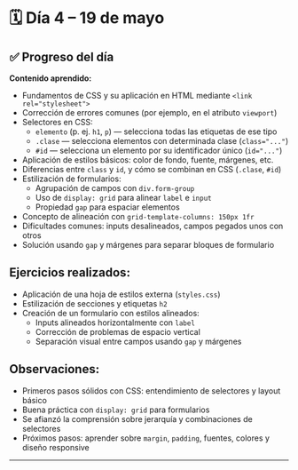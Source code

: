 # 🗓 Día 4 – 19 de mayo

## ✅ Progreso del día

**Contenido aprendido:**

- Fundamentos de CSS y su aplicación en HTML mediante `<link rel="stylesheet">`
- Corrección de errores comunes (por ejemplo, en el atributo `viewport`)
- Selectores en CSS:
  - `elemento` (p. ej. `h1`, `p`) — selecciona todas las etiquetas de ese tipo
  - `.clase` — selecciona elementos con determinada clase (`class="..."`)
  - `#id` — selecciona un elemento por su identificador único (`id="..."`)
- Aplicación de estilos básicos: color de fondo, fuente, márgenes, etc.
- Diferencias entre `class` y `id`, y cómo se combinan en CSS (`.clase`, `#id`)
- Estilización de formularios:
  - Agrupación de campos con `div.form-group`
  - Uso de `display: grid` para alinear `label` e `input`
  - Propiedad `gap` para espaciar elementos
- Concepto de alineación con `grid-template-columns: 150px 1fr`
- Dificultades comunes: inputs desalineados, campos pegados unos con otros
- Solución usando `gap` y márgenes para separar bloques de formulario

## Ejercicios realizados:

- Aplicación de una hoja de estilos externa (`styles.css`)
- Estilización de secciones y etiquetas `h2`
- Creación de un formulario con estilos alineados:
  - Inputs alineados horizontalmente con `label`
  - Corrección de problemas de espacio vertical
  - Separación visual entre campos usando `gap` y márgenes

## Observaciones:

- Primeros pasos sólidos con CSS: entendimiento de selectores y layout básico
- Buena práctica con `display: grid` para formularios
- Se afianzó la comprensión sobre jerarquía y combinaciones de selectores
- Próximos pasos: aprender sobre `margin`, `padding`, fuentes, colores y diseño responsive

---

